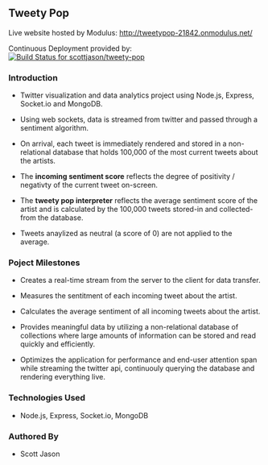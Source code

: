 ## Tweety Pop

Live website hosted by Modulus: http://tweetypop-21842.onmodulus.net/

Continuous Deployment provided by: [ ![Build Status for scottjason/tweety-pop](https://www.codeship.io/projects/4b24b7f0-0e2f-0132-708c-6622b841f5fb/status)](https://www.codeship.io/projects/32375)

### Introduction

- Twitter visualization and data analytics project using Node.js, Express, Socket.io and MongoDB.

- Using web sockets, data is streamed from twitter and passed through a sentiment algorithm.

- On arrival, each tweet is immediately rendered and stored in a non-relational database that holds 100,000 of the most current tweets about the artists.

- The **incoming sentiment score** reflects the degree of positivity / negativty of the current tweet on-screen.

- The **tweety pop interpreter** reflects the average sentiment score of the artist and is calculated by the 100,000 tweets stored-in and collected-from the database.

- Tweets anaylized as neutral (a score of 0) are not applied to the average.

### Poject Milestones

- Creates a real-time stream from the server to the client for data transfer.

- Measures the sentitment of each incoming tweet about the artist.

- Calculates the average sentiment of all incoming tweets about the artist.

- Provides meaningful data by utilizing a non-relational database of   collections where large amounts of information can be stored and read quickly and efficiently.

- Optimizes the application for performance and end-user attention span while streaming the twitter api, continuouly querying the database and rendering everything live.

### Technologies Used

- Node.js, Express, Socket.io, MongoDB

### Authored By
- Scott Jason
